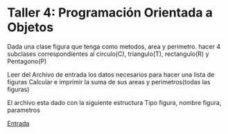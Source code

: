 # Taller 4: Programación Orientada a Objetos

Dada una clase figura que tenga como metodos, area y perimetro.
hacer 4 subclases correspondientes al circulo(C), triangulo(T), rectangulo(R) y Pentagono(P)

Leer del Archivo de entrada los datos necesarios para hacer una lista de figuras
Calcular e imprimir la suma de sus areas y perimetros(todas las figuras)

El archivo esta dado con la siguiente estructura
Tipo figura, nombre figura, parametros

[Entrada](https://raw.githubusercontent.com/ProgCompEAFIT/ProgCompEAFIT.github.io/master/Talleres/Taller4/input.txt)
